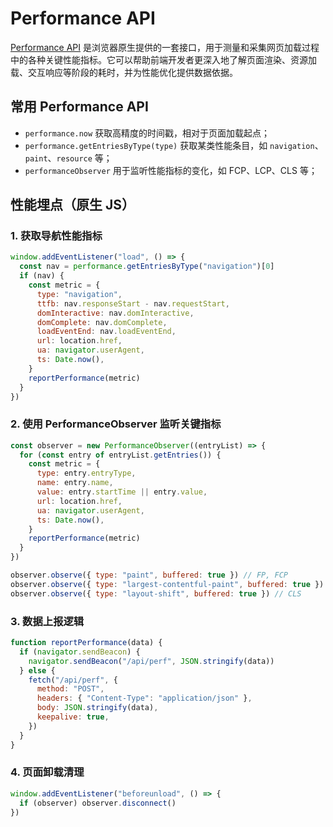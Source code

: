 # Performance API

[Performance API](https://developer.mozilla.org/zh-CN/docs/Web/API/Performance) 是浏览器原生提供的一套接口，用于测量和采集网页加载过程中的各种关键性能指标。它可以帮助前端开发者更深入地了解页面渲染、资源加载、交互响应等阶段的耗时，并为性能优化提供数据依据。

## 常用 Performance API

- `performance.now` 获取高精度的时间戳，相对于页面加载起点；
- `performance.getEntriesByType(type)` 获取某类性能条目，如 `navigation`、`paint`、`resource` 等；
- `performanceObserver` 用于监听性能指标的变化，如 FCP、LCP、CLS 等；

## 性能埋点（原生 JS）

### 1. 获取导航性能指标

```js
window.addEventListener("load", () => {
  const nav = performance.getEntriesByType("navigation")[0]
  if (nav) {
    const metric = {
      type: "navigation",
      ttfb: nav.responseStart - nav.requestStart,
      domInteractive: nav.domInteractive,
      domComplete: nav.domComplete,
      loadEventEnd: nav.loadEventEnd,
      url: location.href,
      ua: navigator.userAgent,
      ts: Date.now(),
    }
    reportPerformance(metric)
  }
})
```

### 2. 使用 PerformanceObserver 监听关键指标

```js
const observer = new PerformanceObserver((entryList) => {
  for (const entry of entryList.getEntries()) {
    const metric = {
      type: entry.entryType,
      name: entry.name,
      value: entry.startTime || entry.value,
      url: location.href,
      ua: navigator.userAgent,
      ts: Date.now(),
    }
    reportPerformance(metric)
  }
})

observer.observe({ type: "paint", buffered: true }) // FP, FCP
observer.observe({ type: "largest-contentful-paint", buffered: true }) // LCP
observer.observe({ type: "layout-shift", buffered: true }) // CLS
```

### 3. 数据上报逻辑

```js
function reportPerformance(data) {
  if (navigator.sendBeacon) {
    navigator.sendBeacon("/api/perf", JSON.stringify(data))
  } else {
    fetch("/api/perf", {
      method: "POST",
      headers: { "Content-Type": "application/json" },
      body: JSON.stringify(data),
      keepalive: true,
    })
  }
}
```

### 4. 页面卸载清理

```js
window.addEventListener("beforeunload", () => {
  if (observer) observer.disconnect()
})
```
